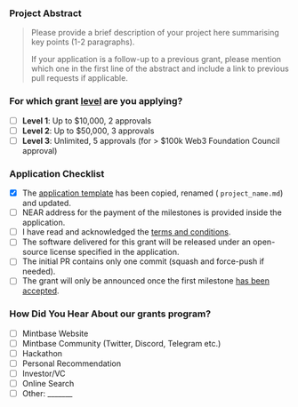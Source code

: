 ### Project Abstract

> Please provide a brief description of your project here summarising key points (1-2 paragraphs).
>
> If your application is a follow-up to a previous grant, please mention which one in the first line of the abstract and include a link to previous pull requests if applicable.

### For which grant [level](https://github.com/Mintbase/Grants-Program#level_slider-levels) are you applying? 
- [ ] **Level 1**:  Up to $10,000, 2 approvals
- [ ] **Level 2**:  Up to $50,000, 3 approvals
- [ ] **Level 3**:  Unlimited, 5 approvals (for > $100k Web3 Foundation Council approval)

### Application Checklist

- [x] The [application template](https://github.com/Mintbase/Grants-Program/blob/master/applications/application-template.md) has been copied, renamed ( `project_name.md`) and updated.
- [ ] NEAR address for the payment of the milestones is provided inside the application.
- [ ] I have read and acknowledged the [terms and conditions](https://github.com/Mintbase/Grants-Program/blob/master/docs/T&Cs.md).
- [ ] The software delivered for this grant will be released under an open-source license specified in the application.
- [ ] The initial PR contains only one commit (squash and force-push if needed).
- [ ] The grant will only be announced once the first milestone [has been accepted](https://github.com/w3f/Grant-Milestone-Delivery#process).

### How Did You Hear About our grants program?

- [ ] Mintbase Website
- [ ] Mintbase Community (Twitter, Discord, Telegram etc.)
- [ ] Hackathon
- [ ] Personal Recommendation
- [ ] Investor/VC
- [ ] Online Search 
- [ ] Other: _______